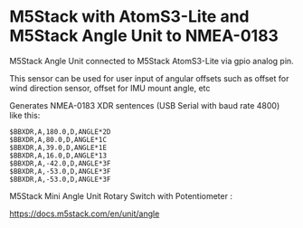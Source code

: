 # M5Stack with AtomS3-Lite and M5Stack Angle Unit to NMEA-0183

M5Stack Angle Unit connected to M5Stack AtomS3-Lite via gpio analog pin.

This sensor can be used for user input of angular offsets such as offset for wind direction sensor, offset for IMU mount angle, etc

Generates NMEA-0183 XDR sentences (USB Serial with baud rate 4800) like this:

````
$BBXDR,A,180.0,D,ANGLE*2D
$BBXDR,A,80.0,D,ANGLE*1C
$BBXDR,A,39.0,D,ANGLE*1E
$BBXDR,A,16.0,D,ANGLE*13
$BBXDR,A,-42.0,D,ANGLE*3F
$BBXDR,A,-53.0,D,ANGLE*3F
$BBXDR,A,-53.0,D,ANGLE*3F
````

M5Stack Mini Angle Unit Rotary Switch with Potentiometer :

https://docs.m5stack.com/en/unit/angle

